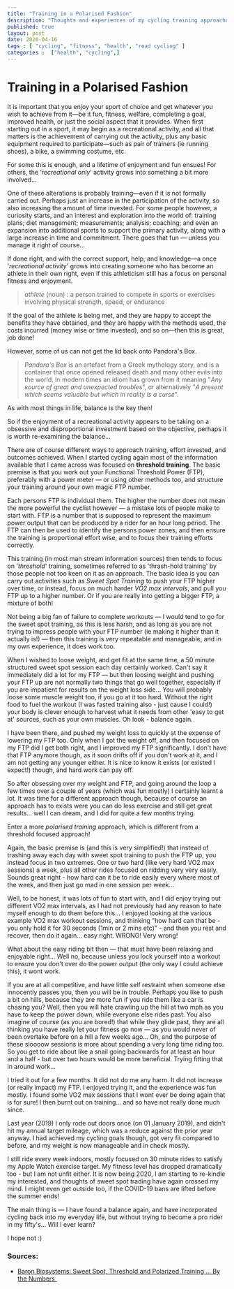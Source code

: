 ```yaml
---
title: "Training in a Polarised Fashion"
description: "Thoughts and experiences of my cycling training approaches""
published: true
layout: post
date: 2020-04-16
tags : [ "cycling", "fitness", "health", "road cycling" ]
categories :  ["health", "cycling",]
---
```

# Training in a Polarised Fashion

It is important that you enjoy your sport of choice and get whatever you wish to achieve from it—be it fun, fitness, welfare, completing a goal, improved health, or just the social aspect that it provides. When first starting out in a sport, it may begin as a recreational activity, and all that matters is the achievement of carrying out the activity, plus any basic equipment required to participate—such as pair of trainers (ie running shoes), a bike, a swimming costume, etc.

For some this is enough, and a lifetime of enjoyment and fun ensues! For others, the ‘*recreational only*’ activity grows into something a bit more involved...

One of these alterations is probably training—even if it is not formally carried out. Perhaps just an increase in the participation of the activity, so also increasing the amount of time invested. For some people however, a curiosity starts, and an interest and exploration into the world of: training plans; diet management; measurements; analysis; coaching; and even an expansion into additional sports to support the primary activity, along with a large increase in time and commitment. There goes that fun — unless you manage it right of course...

If done right, and with the correct support, help, and knowledge—a once '*recreational activity*' grows into creating someone who has become an athlete in their own right, even if this athleticism still has a focus on personal fitness and enjoyment.

> *athlete* (noun) :  a person trained to compete in sports or exercises involving physical strength, speed, or endurance

If the goal of the athlete is being met, and they are happy to accept the benefits they have obtained, and they are happy with the methods used, the costs incurred (money wise or time invested), and so on—then this is great, job done!

However, some of us can not get the lid back onto Pandora's Box.

> *Pandora's Box* is an artefact from a Greek mythology story, and is a container that once opened released death and many other evils into the world.  In modern times an idiom has grown from it meaning "*Any source of great and unexpected troubles*", or alternatively "*A present which seems valuable but which in reality is a curse*".

As with most things in life, balance is the key then! 

So if the enjoyment of a recreational activity appears to be taking on a obsessive and disproportional investment based on the objective, perhaps it is worth re-examining the balance...

There are of course different ways to approach training, effort invested, and outcomes achieved. When I started cycling again most of the information available that I came across was focused on **threshold training**. The basic premise is that you work out your Functional Threshold Power (FTP), preferably with a power meter — or using other methods too, and structure your training around your own magic FTP number. 

Each persons FTP is individual them. The higher the number does not mean the more powerful the cyclist however — a mistake lots of people make to start with. FTP is a number that is supposed to represent the maximum power output that can be produced by a rider for an hour long period. The FTP can then be used to identify the persons power zones, and then ensure the training is proportional effort wise, and to focus their training efforts correctly.  

This training (in most man stream information sources) then tends to focus on '*threshold*' training, sometimes referred to as 'thrash-hold training' by those people not too keen on it as an approach. The basic idea is you can carry out activities such as *Sweet Spot Training* to push your FTP higher over time, or instead, focus on much harder *VO2 max intervals*, and pull you FTP up to a higher number. Or if you are really into getting a bigger FTP, a mixture of both!

Not being a big fan of failure to complete workouts — I would tend to go for the sweet spot training, as this is less harsh, and as long as you are not trying to impress people with your FTP number (ie making it higher than it actually is!) — then this training is very repeatable and manageable, and in my own experience, it does work too. 

When I wished to loose weight, and get fit at the same time, a 50 minute structured sweet spot session each day certainly worked. Can't say it immediately did a lot for my FTP — but then loosing weight and pushing your FTP up are not normally two things that go well together, especially if you are impatient for results on the weight loss side... You will probably loose some muscle weight too, if you go at it too hard. Without the right food to fuel the workout (I was fasted training also - just cause I could!) your body is clever enough to harvest what it needs from other 'easy to get at' sources, such as your own muscles. Oh look - balance again.

I have been there, and pushed my weight loss to quickly at the expense of lowering my FTP too. Only when I got the weight off, and then focused on my FTP did I get both right, and I improved my FTP significantly. I don't have that FTP anymore though, as it soon drifts off if you don't work at it, and I am not getting any younger either. It is nice to know it exists (or existed I expect!) though, and hard work can pay off.

So after obsessing over my weight and FTP, and going around the loop a few times over a couple of years (which was fun mostly) I certainly learnt a lot. It was time for a different approach though, because of course an approach has to exists were you can do less exercise and still get great results... well I can dream, and I did for quite a few months trying.

Enter a more *polarised training* approach, which is different from a threshold focused approach!

Again, the basic premise is (and this is very simplified!) that instead of trashing away each day with sweet spot training to push the FTP up, you instead focus in two extremes. One or two hard (like very hard VO2 max sessions) a week, plus all other rides focused on ridding very very easily. Sounds great right - how hard can it be to ride easily every where most of the week, and then just go mad in one session per week...

Well, to be honest, it was lots of fun to start with, and I did enjoy trying out different VO2 max intervals, as I had not previously had any reason to hate myself enough to do them before this... I enjoyed looking at the various example VO2 max workout sessions, and thinking "how hard can that be - you only hold it for 30 seconds (1min or 2 mins etc)" - and then you rest and recover, then do it again... easy right.   WRONG! Very wrong!

What about the easy riding bit then — that must have been relaxing and enjoyable right... Well no, because unless you lock yourself into a workout to ensure you don't over do the power output (the only way I could achieve this), it wont work. 

If you are at all competitive, and have little self restraint when someone else innocently passes you, then you will be in trouble. Perhaps you like to push a bit on hills, because they are more fun if you ride them like a car is chasing you? Well, then you will hate crawling up the hill at two mph as you have to keep the power down, while everyone else rides past. You also imagine of course (as you are bored!) that while they glide past, they are all thinking you have really let your fitness go now — as you would never of been overtake before on a hill a few weeks ago... Oh, and the purpose of these sloooow sessions is more about spending a very long time riding too. So you get to ride about like a snail going backwards for at least an hour and a half - but over two hours would be more beneficial. Trying fitting that in around work...

I tried it out for a few months. It did not do me any harm. It did not increase (or really impact) my FTP. I enjoyed trying it, and the experience was fun mostly. I found some VO2 max sessions that I wont ever be doing again that is for sure! I then burnt out on training... and so have not really done much since.

Last year (2019) I only rode out doors once (on 01 January 2019), and didn't hit my annual target mileage, which was a reduce against the prior year anyway. I had achieved my cycling goals though, got very fit compared to before, and my weight is now manageable and in check mostly.

I still ride every week indoors, mostly focused on 30 minute rides to satisfy my Apple Watch exercise target. My fitness level has dropped dramatically too - but I am not unfit either. It is now being 2020, I am starting to re-kindle my interested, and thoughts of sweet spot trading have again crossed my mind. I might even get outside too, if the COVID-19 bans are lifted before the summer ends!

The main thing is — I have found a balance again, and have incorporated cycling back into my everyday life, but without trying to become a pro rider in my fifty's...  Will I ever learn?

I hope not :)


### Sources:

* [Baron Biosystems: Sweet Spot, Threshold and Polarized Training … By the Numbers ](http://baronbiosys.com/sweet-spot-threshold-and-polarized-training-by-the-numbers/)
